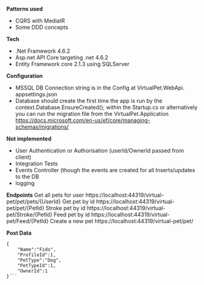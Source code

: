 **Patterns used**
- CQRS with MediatR 
- Some DDD concepts 

**Tech**
- .Net Framework 4.6.2
- Asp.net API Core targeting .net 4.6.2
- Entity Framework core 2.1.3 using SQLServer

**Configuration**
-	MSSQL DB Connection string is in the Config at VirtualPet.WebApi. appsettings.json
-	Database should create the first time the app is run by the context.Database.EnsureCreated(); 
within the Startup.cs or alternatively you can run the migration file from the VirtualPet.Application https://docs.microsoft.com/en-us/ef/core/managing-schemas/migrations/

**Not implemented**
-	User Authentication or Authorisation (userId/OwnerId passed from client) 
-	Integration Tests
-	Events Controller (though the events are created for all Inserts/updates to the DB
-	logging

**Endpoints**
Get all pets for user
https://localhost:44319/virtual-pet/pet/pets/{UserId}
Get pet by id
https://localhost:44319/virtual-pet/pet/{PetId}
Stroke pet by id
https://localhost:44319/virtual-pet/Stroke/{PetId}
Feed pet by id
https://localhost:44319/virtual-pet/Feed/{PetId}
Create a new pet 
https://localhost:44319/virtual-pet/pet/

**Post Data**
```
{
	"Name":"Fido",
	"ProfileId":1,
	"PetType":"Dog",
	"PetTypeId":1,
	"OwnerId":1
}```


